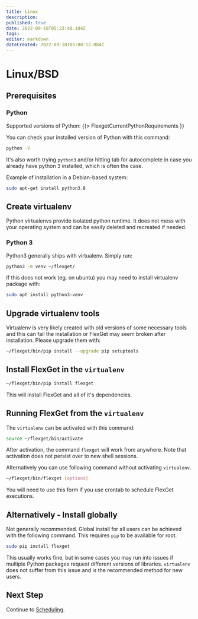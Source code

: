 ```yaml
---
title: Linux
description: 
published: true
date: 2022-09-18T05:23:40.104Z
tags: 
editor: markdown
dateCreated: 2022-09-18T05:00:12.084Z
---
```


# Linux/BSD
## Prerequisites

### Python

Supported versions of Python:
{{> FlexgetCurrentPythonRequirements }}


You can check your installed version of Python with this command:

```bash
python -V
```

It's also worth trying `python3` and/or hitting tab for autocomplete in case you already have python 3 installed, which is often the case.

Example of installation in a Debian-based system:

```bash
sudo apt-get install python3.8
```

## Create virtualenv

Python virtualenvs provide isolated python runtime. It does not mess with your operating system and can be easily deleted and recreated if needed.

### Python 3

Python3 generally ships with virtualenv. Simply run:

```bash
python3 -m venv ~/flexget/
```

If this does not work (eg. on ubuntu) you may need to install virtualenv package with:

```bash
sudo apt install python3-venv
```

## Upgrade virtualenv tools

Virtualenv is very likely created with old versions of some necessary tools and this can fail the installation or FlexGet may seem broken after installation. Please upgrade them with:

```bash
~/flexget/bin/pip install --upgrade pip setuptools
```

## Install FlexGet in the `virtualenv`

```bash
~/flexget/bin/pip install flexget
```

This will install FlexGet and all of it's dependencies.

## Running FlexGet from the `virtualenv`

The `virtualenv` can be activated with this command:

```bash
source ~/flexget/bin/activate
```

After activation, the command `flexget` will work from anywhere. Note that activation does not persist over to new shell sessions.

Alternatively you can use following command without activating `virtualenv`.

```bash
~/flexget/bin/flexget [options]
```

You will need to use this form if you use crontab to schedule FlexGet executions.

## Alternatively - Install globally

Not generally recommended. Global install for all users can be achieved with the following command. This requires `pip` to be available for root.

```bash
sudo pip install flexget
```

This usually works fine, but in some cases you may run into issues if multiple Python packages request different versions of libraries. `virtualenv` does not suffer from this issue and is the recommended method for new users.

## Next Step

Continue to [Scheduling](/InstallWizard/Linux/Scheduling).